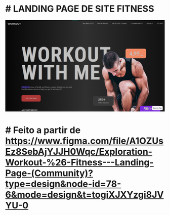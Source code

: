 # # LANDING PAGE DE SITE FITNESS

![Workout With Me](./assets/img/Workout.png)

# # Feito a partir de https://www.figma.com/file/A1OZUsEz8SebAjYJJH0Wqc/Exploration-Workout-%26-Fitness---Landing-Page-(Community)?type=design&node-id=78-6&mode=design&t=togiXJXYzgi8JVYU-0
